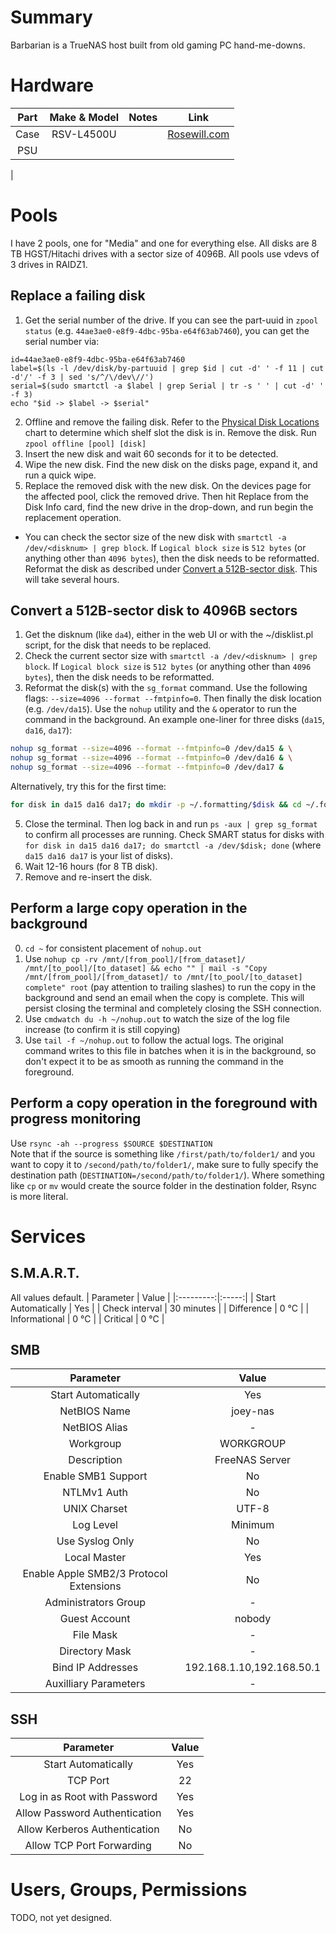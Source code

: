# Summary
Barbarian is a TrueNAS host built from old gaming PC hand-me-downs. 

# Hardware

| Part | Make & Model | Notes | Link |
|:----:|:------------:|:-----:|:----:|
| Case | RSV-L4500U   |       | [Rosewill.com](https://www.rosewill.com/rosewill-rsv-l4500u-black/p/9SIA072GJ92805)
| PSU  | 
| 


# Pools
I have 2 pools, one for "Media" and one for everything else. All disks are 8 TB HGST/Hitachi drives with a sector size of 4096B. All pools use vdevs of 3 drives in RAIDZ1.

## Replace a failing disk
1. Get the serial number of the drive. If you can see the part-uuid in `zpool status` (e.g. `44ae3ae0-e8f9-4dbc-95ba-e64f63ab7460`), you can get the serial number via: 

```
id=44ae3ae0-e8f9-4dbc-95ba-e64f63ab7460
label=$(ls -l /dev/disk/by-partuuid | grep $id | cut -d' ' -f 11 | cut -d'/' -f 3 | sed 's/^/\/dev\//')
serial=$(sudo smartctl -a $label | grep Serial | tr -s ' ' | cut -d' ' -f 3)
echo "$id -> $label -> $serial"
```

2. Offline and remove the failing disk. Refer to the [Physical Disk Locations](#physical-disk-locations-ds4243) chart to determine which shelf slot the disk is in. Remove the disk. Run `zpool offline [pool] [disk]`
3. Insert the new disk and wait 60 seconds for it to be detected. 
4. Wipe the new disk. Find the new disk on the disks page, expand it, and run a quick wipe. 
5. Replace the removed disk with the new disk. On the devices page for the affected pool, click the removed drive. Then hit Replace from the Disk Info card, find the new drive in the drop-down, and run begin the replacement operation.


- You can check the sector size of the new disk with `smartctl -a /dev/<disknum> | grep block`. If `Logical block size` is `512 bytes` (or anything other than `4096 bytes`), then the disk needs to be reformatted. Reformat the disk as described under [Convert a 512B-sector disk](#convert-a-512b-sector-disk-to-4096b-sectors). This will take several hours.


## Convert a 512B-sector disk to 4096B sectors
1. Get the disknum (like `da4`), either in the web UI or with the ~/disklist.pl script, for the disk that needs to be replaced.
2. Check the current sector size with `smartctl -a /dev/<disknum> | grep block`. If `Logical block size` is `512 bytes` (or anything other than `4096 bytes`), then the disk needs to be reformatted. 
3. Reformat the disk(s) with the `sg_format` command. Use the following flags: `--size=4096 --format --fmtpinfo=0`. Then finally the disk location (e.g. `/dev/da15`). Use the `nohup` utility and the `&` operator to run the command in the background. An example one-liner for three disks (`da15`, `da16`, `da17`):

```bash
nohup sg_format --size=4096 --format --fmtpinfo=0 /dev/da15 & \
nohup sg_format --size=4096 --format --fmtpinfo=0 /dev/da16 & \
nohup sg_format --size=4096 --format --fmtpinfo=0 /dev/da17 & 
```

Alternatively, try this for the first time:
```bash
for disk in da15 da16 da17; do mkdir -p ~/.formatting/$disk && cd ~/.formatting/$disk && nohup sg_format --size=4096 --format --fmtpinfo=0 /dev/$disk &; done 
```

5. Close the terminal. Then log back in and run `ps -aux | grep sg_format` to confirm all processes are running. Check SMART status for disks with `for disk in da15 da16 da17; do smartctl -a /dev/$disk; done` (where `da15 da16 da17` is your list of disks).
6. Wait 12-16 hours (for 8 TB disk).
7. Remove and re-insert the disk.

## Perform a large copy operation in the background
0. `cd ~` for consistent placement of `nohup.out`
1. Use `nohup cp -rv /mnt/[from_pool]/[from_dataset]/ /mnt/[to_pool]/[to_dataset] && echo "" | mail -s "Copy /mnt/[from_pool]/[from_dataset]/ to /mnt/[to_pool/[to_dataset] complete" root` (pay attention to trailing slashes) to run the copy in the background and send an email when the copy is complete. This will persist closing the terminal and completely closing the SSH connection.
2. Use `cmdwatch du -h ~/nohup.out` to watch the size of the log file increase (to confirm it is still copying)
3. Use `tail -f ~/nohup.out` to follow the actual logs. The original command writes to this file in batches when it is in the background, so don't expect it to be as smooth as running the command in the foreground.

## Perform a copy operation in the foreground with progress monitoring
Use `rsync -ah --progress $SOURCE $DESTINATION`  
Note that if the source is something like `/first/path/to/folder1/` and you want to copy it to `/second/path/to/folder1/`, make sure to fully specify the destination path (`DESTINATION=/second/path/to/folder1/`). Where something like `cp` or `mv` would create the source folder in the destination folder, Rsync is more literal.

# Services
## S.M.A.R.T.
All values default. 
| Parameter | Value |
|:---------:|:-----:|
| Start Automatically | Yes |
| Check interval | 30 minutes |
| Difference | 0 &deg;C |
| Informational | 0 &deg;C |
| Critical | 0 &deg;C |

## SMB
| Parameter | Value |
|:---------:|:-----:|
| Start Automatically | Yes |
| NetBIOS Name | joey-nas |
| NetBIOS Alias | - |
| Workgroup | WORKGROUP |
| Description | FreeNAS Server |
| Enable SMB1 Support | No |
| NTLMv1 Auth | No |
| UNIX Charset | UTF-8 | 
| Log Level | Minimum |
| Use Syslog Only | No |
| Local Master | Yes |
| Enable Apple SMB2/3 Protocol Extensions | No |
| Administrators Group | - |
| Guest Account | nobody |
| File Mask | - |
| Directory Mask | - |
| Bind IP Addresses | 192.168.1.10,192.168.50.1 |
| Auxilliary Parameters | - |

## SSH
| Parameter | Value |
|:---------:|:-----:|
| Start Automatically | Yes |
| TCP Port | 22 |
| Log in as Root with Password | Yes |
| Allow Password Authentication | Yes |
| Allow Kerberos Authentication | No |
| Allow TCP Port Forwarding | No |

# Users, Groups, Permissions
TODO, not yet designed.
